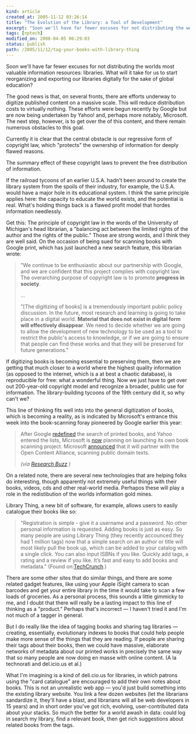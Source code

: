 ```yaml
---
kind: article
created_at: 2005-11-12 03:26:14
title: "The Evolution of the Library: a Tool of Development"
excerpt: "Soon we'll have far fewer excuses for not distributing the worlds most valuable information resources: libraries."
tags: [nptech]
modified_on: 2008-04-05 06:29:03
status: publish 
path: /2005/11/12/tag-your-books-with-library-thing
---
```


<p>Soon we'll have far fewer excuses for not distributing the worlds most valuable information resources: libraries. What will it take for us to start reorganizing and exporting our libraries digitally for the sake of global education? 
</p>

<p>The good news is that, on several fronts, there are efforts underway to digitize published content on a massive scale. This will reduce distribution costs to virtually nothing. These efforts were begun recently by Google but are now being undertaken by Yahoo! and, perhaps more notably, Microsoft. The next step, however, is to get over the  of this content, and there remain numerous obstacles to this goal. </p> 

<p>Currently it is clear that the central obstacle is our regressive form of copyright law, which "protects" the ownership of information for deeply flawed reasons.</p><p> The summary effect of these copyright laws to prevent the free distribution of information.</p>  

<p> If the railroad tycoons of an earlier U.S.A. hadn't been around to create the library system from the spoils of their industry, for example, the U.S.A. would have a major hole in its educational system. I think the same principle applies here: the capacity to educate the world exists, and the potential is real. What's holding things back is a flawed profit model that hordes information needlessly.</p>

<p> Get this: The principle of copyright law in the words of the University of Michigan's head librarian, a "balancing act between the limited rights of the author and the rights of the public." Those are strong words, and I think they are well said. On the occasion of being sued for scanning books with Google print, which has just launched a new search feature, this librarian wrote: 


<blockquote class="large">"We continue to be enthusiastic about our partnership with Google, and we are confident that this project complies with copyright law. The overarching purpose of copyright law is to promote <b>progress in society</b>. 

... 

"[The digitizing of books] is a tremendously important public policy discussion. In the future, most research and learning is going to take place in a digital world. <b>Material that does not exist in digital form will effectively disappear</b>. We need to decide whether we are going to allow the development of new technology to be used as a tool to restrict the public's access to knowledge, or if we are going to ensure that people can find these works and that they will be preserved for future generations."</blockquote></p>

If digitizing books is becoming essential to preserving them, then we are getting that much closer to a world where the highest quality information (as opposed to the internet, which is a at best a chaotic database), is reproducible for free: what a wonderful thing. Now we just have to get over out 200-year-old copyright model and recognize a broader, public use for information. The library-building tycoons of the 19th century did it, so why can't we?



<p> This line of thinking fits well into into the general digitization of books, which is becoming a reality, as is indicated by Microsoft's entrance this week into the book-scanning foray pioneered by Google earlier this year: 

<blockquote class="large"><p> After Google <a href="http://www.nitle.org/tech_news.php?id=616"> redefined</a>  the search of printed books, and Yahoo entered the lists, Microsoft is <a href="http://www.prnewswire.com/cgi-bin/stories.pl?ACCT=104&STORY=/www/story/10-26-2005/0004195020&EDATE="> now</a>  planning on launching its own book scanning project.  Microsoft <a href="http://www.microsoft.com/presspass/press/2005/oct05/10-25MSNBookSearchPR.mspx"> announced</a>  that it will partner with the Open Content Alliance, scanning public domain texts.
</p><p><em> (via <a href="http://www.researchbuzz.org/2005/10/microsoft_jumps_on_the_book_in.shtml"> Research Buzz</a> )
</em></p></blockquote></p>

<p>
On a related note, there are several new technologies that are helping folks do interesting, though apparently not extremely useful things with their books, videos, cds and other real-world media. Perhapos these will play a role in the redistibution of the worlds information gold mines. 
</p>

Library Thing, a new bit of software, for example, allows users to easily catalogue their books like so:

<blockquote class="large"><p>"Registration is simple - give it a username and a password. No other personal information is requested. Adding books is just as easy. So many people are using Library Thing (they recently accounced they had 1 million tags) now that a simple search on an author or title will most likely pull the book up, which can be added to your catalog with a single click. You can also input ISBNs if you like. Quickly add tags, a rating and a review if you like. It&rsquo;s fast and easy to add books and metadata."
 (Found on:<a href="http://www.techcrunch.com">TechCrunch</a>.)
</p></blockquote><p>There are some other sites that do similar things, and there are some related gadget features, like using your Apple iSight camera to scan barcodes and get your entire library in the time it would take to scan a few loads of groceries. As a personal process, this sounds a little gimmicky to me, and I doubt that there will really be a lasting impact to this line of thinking as a "product." Perhaps that's incorrect &mdash; I haven't tried it and I'm not much of a tagger in general. 
</p><p>But I do really like the idea of tagging books and sharing tag libraries &mdash; creating, essentially, evolutionary indexes to books that could help people make more sense of the things that they are reading. If people are sharing their tags about their books, then we could have massive, elaborate networks of metadata about our printed works in precisely the same way that so many people are now doing en masse with online content. (A la technorati and del.icio.us et al.)
</p><p>What I'm imagining is a kind of deli.cio.us for libraries, in which patrons using the "card catalogue" are encouraged to add their own notes about books. This is not an unrealistic web app &mdash; you'd just build something into the existing library website. You link a few dozen websites (let the librarians sandardize it, they'll have a blast, and librarians will all be web developers in 15 years) and in short order you've got rich, evolving, user-contributed data about your stacks. So much the better for a world awash in data: could log in search my library, find a relevant book, then get rich suggestions about related books from the tags. 
</p>